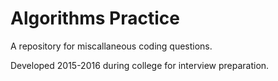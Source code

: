 # Algorithms Practice

A repository for miscallaneous coding questions. 

Developed 2015-2016 during college for interview preparation.
